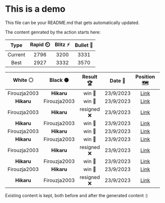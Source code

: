 # This is a demo

This file can be your README.md that gets automatically updated.

The content genrated by the action starts here:

<!--START_SECTION:chessStats-->
<!-- Automatically generated with https://github.com/Balastrong/chess-stats-action -->

| Type | Rapid ⏲️ | Blitz ⚡ | Bullet 🔫 |
|:---:|:---:|:---:|:---:|
| Current | 2796 | 3200 | 3331 |
| Best | 2927 | 3332 | 3570 |

| White ⚪ | Black ⚫ | Result 🏆 | Date 📅 | Position 🗺️ | Type 🕕 |
|:---:|:---:|:---:|:---:|:---:|:---:|
| Firouzja2003 | **Hikaru** | win 🥇 | 23/9/2023 | <a href="http://www.ee.unb.ca/cgi-bin/tervo/fen.pl?select=8/k1b3p1/3p4/p1pPp1q1/P1P4R/1P6/KN6/8 w - -">Link</a> | Blitz |
| **Hikaru** | Firouzja2003 | win 🥇 | 23/9/2023 | <a href="http://www.ee.unb.ca/cgi-bin/tervo/fen.pl?select=6r1/8/6k1/6R1/2K3PP/8/8/8 b - -">Link</a> | Blitz |
| Firouzja2003 | **Hikaru** | resigned ❌ | 23/9/2023 | <a href="http://www.ee.unb.ca/cgi-bin/tervo/fen.pl?select=3knr2/2p1Q3/1p3P2/p6p/3P3P/P1K5/1P6/8 b - -">Link</a> | Blitz |
| **Hikaru** | Firouzja2003 | win 🥇 | 23/9/2023 | <a href="http://www.ee.unb.ca/cgi-bin/tervo/fen.pl?select=8/8/8/4R3/1bP5/3p4/5k2/3K4 b - -">Link</a> | Blitz |
| Firouzja2003 | **Hikaru** | win 🥇 | 23/9/2023 | <a href="http://www.ee.unb.ca/cgi-bin/tervo/fen.pl?select=5r1k/p5p1/1p2R2p/8/4R1K1/7P/PPQ2bq1/8 w - -">Link</a> | Blitz |
| **Hikaru** | Firouzja2003 | win 🥇 | 23/9/2023 | <a href="http://www.ee.unb.ca/cgi-bin/tervo/fen.pl?select=5r1k/6p1/p2P3Q/8/2pBq3/2P5/Pr3bPP/R4R1K b - -">Link</a> | Blitz |
| Firouzja2003 | **Hikaru** | resigned ❌ | 23/9/2023 | <a href="http://www.ee.unb.ca/cgi-bin/tervo/fen.pl?select=8/8/P5k1/2K2n1p/2B5/2P5/1P6/8 b - -">Link</a> | Blitz |
| **Hikaru** | Firouzja2003 | win 🥇 | 23/9/2023 | <a href="http://www.ee.unb.ca/cgi-bin/tervo/fen.pl?select=R7/P6k/8/5p2/6p1/6P1/r4PKP/8 w - -">Link</a> | Blitz |
| Firouzja2003 | **Hikaru** | win 🥇 | 23/9/2023 | <a href="http://www.ee.unb.ca/cgi-bin/tervo/fen.pl?select=2b3n1/8/pp1p2kp/2pPbp2/2P2Bn1/PP6/2Q1NPPq/5BKN w - -">Link</a> | Blitz |
| **Hikaru** | Firouzja2003 | resigned ❌ | 23/9/2023 | <a href="http://www.ee.unb.ca/cgi-bin/tervo/fen.pl?select=2r3k1/6p1/3qp3/5p2/3rpP2/2P1R2P/2Q4K/2R5 w - -">Link</a> | Blitz |

<!--END_SECTION:chessStats-->

Existing content is kept, both before and after the generated content :)
